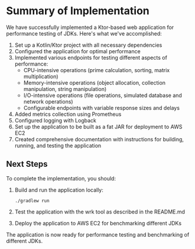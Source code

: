 # Summary of Implementation

We have successfully implemented a Ktor-based web application for performance testing of JDKs. Here's what we've accomplished:

1. Set up a Kotlin/Ktor project with all necessary dependencies
2. Configured the application for optimal performance
3. Implemented various endpoints for testing different aspects of performance:
   - CPU-intensive operations (prime calculation, sorting, matrix multiplication)
   - Memory-intensive operations (object allocation, collection manipulation, string manipulation)
   - I/O-intensive operations (file operations, simulated database and network operations)
   - Configurable endpoints with variable response sizes and delays
4. Added metrics collection using Prometheus
5. Configured logging with Logback
6. Set up the application to be built as a fat JAR for deployment to AWS EC2
7. Created comprehensive documentation with instructions for building, running, and testing the application

## Next Steps

To complete the implementation, you should:

1. Build and run the application locally:
   ```
   ./gradlew run
   ```

2. Test the application with the wrk tool as described in the README.md

3. Deploy the application to AWS EC2 for benchmarking different JDKs

The application is now ready for performance testing and benchmarking of different JDKs.